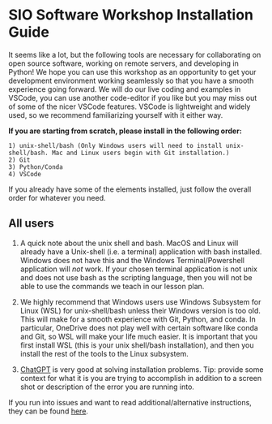 # SIO Software Workshop Installation Guide

It seems like a lot, but the following tools are necessary for collaborating on open source software, working on remote servers, and developing in Python! We hope you can use this workshop as an opportunity to get your development environment working seamlessly so that you have a smooth experience going forward. We will do our live coding and examples in VSCode, you can use another code-editor if you like but you may miss out of some of the nicer VSCode features. VSCode is lightweight and widely used, so we recommend familiarizing yourself with it either way.

**If you are starting from scratch, please install in the following order:**

    1) unix-shell/bash (Only Windows users will need to install unix-shell/bash. Mac and Linux users begin with Git installation.)
    2) Git 
    3) Python/Conda 
    4) VSCode

If you already have some of the elements installed, just follow the overall order for whatever you need. 

## All users

1) A quick note about the unix shell and bash. MacOS and Linux will already have a Unix-shell (i.e. a terminal) application with bash installed. Windows does not have this and the Windows Terminal/Powershell application will _not_ work. If your chosen terminal application is not unix and does not use bash as the scripting language, then you will not be able to use the commands we teach in our lesson plan. 

2) We highly recommend that Windows users use Windows Subsystem for Linux (WSL) for unix-shell/bash unless their Windows version is too old. This will make for a smooth experience with Git, Python, and conda. In particular, OneDrive does not play well with certain software like conda and Git, so WSL will make your life much easier. It is important that you first install WSL (this is your unix shell/bash installation), and then you install the rest of the tools to the Linux subsystem.

3) [ChatGPT](https://chatgpt.com/) is very good at solving installation problems. Tip: provide some context for what it is you are trying to accomplish in addition to a screen shot or description of the error you are running into. 

If you run into issues and want to read additional/alternative instructions, they can be found [here](https://carpentries.github.io/workshop-template/install_instructions/).